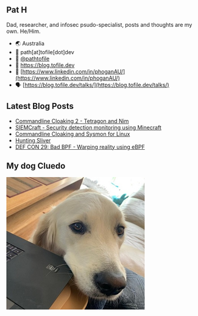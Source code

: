 ## Pat H

Dad, researcher, and infosec psudo-specialist, posts and thoughts are my own. He/Him.

- 🌏 Australia
- 📧 path[at]tofile[dot]dev
- 🐣 [@pathtofile](https://twitter.com/pathtofile)
- 📘 https://blog.tofile.dev
- 🏢 [https://www.linkedin.com/in/phoganAU/](https://www.linkedin.com/in/phoganAU/)
- 🗣️ [https://blog.tofile.dev/talks/](https://blog.tofile.dev/talks/)

## Latest Blog Posts
<!-- BLOG-POST-LIST:START -->
- [Commandline Cloaking 2 - Tetragon and Nim](https://blog.tofile.dev/2022/08/04/tetragon.html)
- [SIEMCraft - Security detection monitoring using Minecraft](https://blog.tofile.dev/2022/06/10/siemcraft.html)
- [Commandline Cloaking and Sysmon for Linux](https://blog.tofile.dev/2022/01/04/sysmonlinux.html)
- [Hunting Sliver](https://blog.tofile.dev/2021/09/04/sliver.html)
- [DEF CON 29: Bad BPF - Warping reality using eBPF](https://blog.tofile.dev/2021/08/01/bad-bpf.html)
<!-- BLOG-POST-LIST:END -->

## My dog Cluedo
<img src="https://raw.githubusercontent.com/pathtofile/pathtofile/main/assets/dog_cluedo.jpg" alt="My Dog Cluedo" width="363" height="348">
